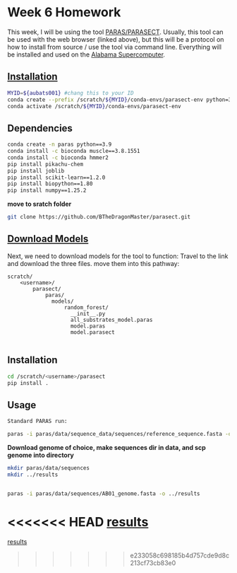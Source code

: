 # Week 6 Homework

This week, I will be using the tool [PARAS/PARASECT](https://paras.bioinformatics.nl/submit).
Usually, this tool can be used with the web browser (linked above), but this will be a protocol on how to install from source / use the tool via command line.
Everything will be installed and used on the [Alabama Supercomputer](https://asc.edu/).

## [Installation](https://github.com/BTheDragonMaster/parasect/wiki/Installation#installing-paras-and-parasect-from-source)


```bash
MYID=${aubats001} #chang this to your ID 
conda create --prefix /scratch/${MYID}/conda-envs/parasect-env python=3.11 -y
conda activate /scratch/${MYID}/conda-envs/parasect-env
```

## Dependencies

```bash
conda create -n paras python==3.9
conda install -c bioconda muscle==3.8.1551
conda install -c bioconda hmmer2
pip install pikachu-chem
pip install joblib
pip install scikit-learn==1.2.0
pip install biopython==1.80
pip install numpy==1.25.2
```



**move to sratch folder**

```bash
git clone https://github.com/BTheDragonMaster/parasect.git
```

## [Download Models](https://zenodo.org/records/13165500)
Next, we need to download models for the tool to function:
Travel to the link and download the three files. 
move them into this pathway:

```
scratch/
    <username>/
        parasect/
            paras/
              models/
                  random_forest/
                    __init__.py
                    all_substrates_model.paras
                    model.paras
                    model.parasect


```


## Installation


```bash
cd /scratch/<username>/parasect
pip install .
```


## Usage



```bash
Standard PARAS run:

paras -i paras/data/sequence_data/sequences/reference_sequence.fasta -o ../test
```

**Download genome of choice, make sequences dir in data, and scp genome into directory**

```bash
mkdir paras/data/sequences
mkdir ../results
```

```bash

paras -i paras/data/sequences/AB01_genome.fasta -o ../results

```


<<<<<<< HEAD
[results]()
=======
[results](https://github.com/Aswystun/CBC/blob/main/Week6/run_paras_results.txt)
>>>>>>> e233058c698185b4d757cde9d8c213cf73cb83e0
